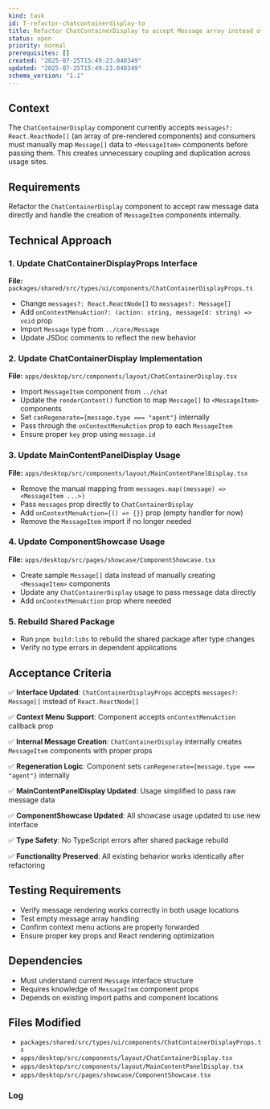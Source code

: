 ```yaml
---
kind: task
id: T-refactor-chatcontainerdisplay-to
title: Refactor ChatContainerDisplay to accept Message array instead of children
status: open
priority: normal
prerequisites: []
created: "2025-07-25T15:49:23.040349"
updated: "2025-07-25T15:49:23.040349"
schema_version: "1.1"
---
```


## Context

The `ChatContainerDisplay` component currently accepts `messages?: React.ReactNode[]` (an array of pre-rendered components) and consumers must manually map `Message[]` data to `<MessageItem>` components before passing them. This creates unnecessary coupling and duplication across usage sites.

## Requirements

Refactor the `ChatContainerDisplay` component to accept raw message data directly and handle the creation of `MessageItem` components internally.

## Technical Approach

### 1. Update ChatContainerDisplayProps Interface

**File:** `packages/shared/src/types/ui/components/ChatContainerDisplayProps.ts`

- Change `messages?: React.ReactNode[]` to `messages?: Message[]`
- Add `onContextMenuAction?: (action: string, messageId: string) => void` prop
- Import `Message` type from `../core/Message`
- Update JSDoc comments to reflect the new behavior

### 2. Update ChatContainerDisplay Implementation

**File:** `apps/desktop/src/components/layout/ChatContainerDisplay.tsx`

- Import `MessageItem` component from `../chat`
- Update the `renderContent()` function to map `Message[]` to `<MessageItem>` components
- Set `canRegenerate={message.type === "agent"}` internally
- Pass through the `onContextMenuAction` prop to each `MessageItem`
- Ensure proper `key` prop using `message.id`

### 3. Update MainContentPanelDisplay Usage

**File:** `apps/desktop/src/components/layout/MainContentPanelDisplay.tsx`

- Remove the manual mapping from `messages.map((message) => <MessageItem ...>)`
- Pass `messages` prop directly to `ChatContainerDisplay`
- Add `onContextMenuAction={() => {}}` prop (empty handler for now)
- Remove the `MessageItem` import if no longer needed

### 4. Update ComponentShowcase Usage

**File:** `apps/desktop/src/pages/showcase/ComponentShowcase.tsx`

- Create sample `Message[]` data instead of manually creating `<MessageItem>` components
- Update any `ChatContainerDisplay` usage to pass message data directly
- Add `onContextMenuAction` prop where needed

### 5. Rebuild Shared Package

- Run `pnpm build:libs` to rebuild the shared package after type changes
- Verify no type errors in dependent applications

## Acceptance Criteria

✅ **Interface Updated**: `ChatContainerDisplayProps` accepts `messages?: Message[]` instead of `React.ReactNode[]`

✅ **Context Menu Support**: Component accepts `onContextMenuAction` callback prop

✅ **Internal Message Creation**: `ChatContainerDisplay` internally creates `MessageItem` components with proper props

✅ **Regeneration Logic**: Component sets `canRegenerate={message.type === "agent"}` internally

✅ **MainContentPanelDisplay Updated**: Usage simplified to pass raw message data

✅ **ComponentShowcase Updated**: All showcase usage updated to use new interface

✅ **Type Safety**: No TypeScript errors after shared package rebuild

✅ **Functionality Preserved**: All existing behavior works identically after refactoring

## Testing Requirements

- Verify message rendering works correctly in both usage locations
- Test empty message array handling
- Confirm context menu actions are properly forwarded
- Ensure proper key props and React rendering optimization

## Dependencies

- Must understand current `Message` interface structure
- Requires knowledge of `MessageItem` component props
- Depends on existing import paths and component locations

## Files Modified

- `packages/shared/src/types/ui/components/ChatContainerDisplayProps.ts`
- `apps/desktop/src/components/layout/ChatContainerDisplay.tsx`
- `apps/desktop/src/components/layout/MainContentPanelDisplay.tsx`
- `apps/desktop/src/pages/showcase/ComponentShowcase.tsx`

### Log
